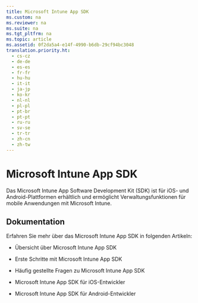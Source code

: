 ```yaml
---
title: Microsoft Intune App SDK
ms.custom: na
ms.reviewer: na
ms.suite: na
ms.tgt_pltfrm: na
ms.topic: article
ms.assetid: 0f2da5a4-e14f-4990-b6db-29cf94bc3048
translation.priority.ht: 
  - cs-cz
  - de-de
  - es-es
  - fr-fr
  - hu-hu
  - it-it
  - ja-jp
  - ko-kr
  - nl-nl
  - pl-pl
  - pt-br
  - pt-pt
  - ru-ru
  - sv-se
  - tr-tr
  - zh-cn
  - zh-tw
---
```

# Microsoft Intune App SDK
Das Microsoft Intune App Software Development Kit (SDK) ist für iOS- und Android-Plattformen erhältlich und ermöglicht Verwaltungsfunktionen für mobile Anwendungen mit Microsoft Intune.

## Dokumentation
Erfahren Sie mehr über das Microsoft Intune App SDK in folgenden Artikeln:

-   Übersicht über Microsoft Intune App SDK

-   Erste Schritte mit Microsoft Intune App SDK

-   Häufig gestellte Fragen zu Microsoft Intune App SDK

-   Microsoft Intune App SDK für iOS-Entwickler

-   Microsoft Intune App SDK für Android-Entwickler

